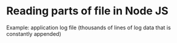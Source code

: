 # Reading parts of file in Node JS

Example: application log file (thousands of lines of log data that is constantly appended)
